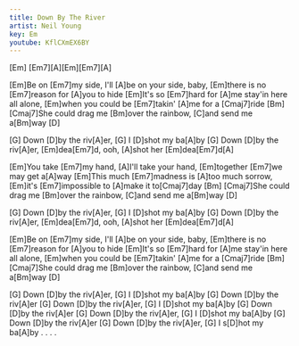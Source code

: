 ```yaml
---
title: Down By The River
artist: Neil Young
key: Em
youtube: KflCXmEX6BY
---
```


[Em] [Em7][A][Em][Em7][A]

[Em]Be on [Em7]my side, I'll [A]be on your side, baby, [Em]there is no [Em7]reason for [A]you to hide
[Em]It's so [Em7]hard for [A]me stay'in here all alone, [Em]when you could be [Em7]takin' [A]me for a [Cmaj7]ride [Bm]
[Cmaj7]She could drag me [Bm]over the rainbow, [C]and send me a[Bm]way [D]

[G]  Down [D]by the riv[A]er, [G]  I [D]shot my ba[A]by
[G]  Down [D]by the riv[A]er, [Em]dea[Em7]d, ooh, [A]shot her [Em]dea[Em7]d[A]

[Em]You take [Em7]my hand, [A]I'll take your hand, [Em]together [Em7]we may get a[A]way
[Em]This much [Em7]madness is [A]too much sorrow, [Em]it's [Em7]impossible to [A]make it to[Cmaj7]day [Bm]
[Cmaj7]She could drag me [Bm]over the rainbow, [C]and send me a[Bm]way [D]

[G]   Down [D]by the riv[A]er, [G]  I [D]shot my ba[A]by
[G]  Down [D]by the riv[A]er, [Em]dea[Em7]d, ooh, [A]shot her [Em]dea[Em7]d[A]

[Em]Be on [Em7]my side, I'll [A]be on your side, baby, [Em]there is no [Em7]reason for [A]you to hide
[Em]It's so [Em7]hard for [A]me stay'in here all alone, [Em]when you could be [Em7]takin' [A]me for a [Cmaj7]ride [Bm]
[Cmaj7]She could drag me [Bm]over the rainbow, [C]and send me a[Bm]way [D]

[G]  Down [D]by the riv[A]er, [G]  I [D]shot my ba[A]by
[G]  Down [D]by the riv[A]er
[G]  Down [D]by the riv[A]er, [G]  I [D]shot my ba[A]by
[G]  Down [D]by the riv[A]er
[G]  Down [D]by the riv[A]er, [G]  I [D]shot my ba[A]by
[G]  Down [D]by the riv[A]er
[G]  Down [D]by the riv[A]er, [G]  I s[D]hot my ba[A]by . . . .
